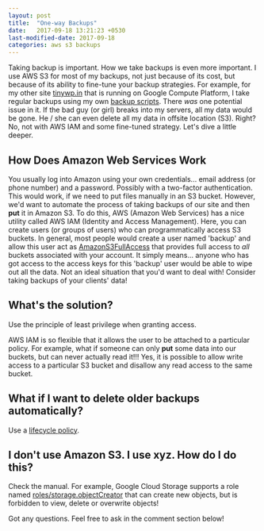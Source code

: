 ```yaml
---
layout: post
title:  "One-way Backups"
date:   2017-09-18 13:21:23 +0530
last-modified-date: 2017-09-18
categories: aws s3 backups
---
```


Taking backup is important. How we take backups is even more important. I use AWS S3 for most of my backups, not just because of its cost, but because of its ability to fine-tune your backup strategies. For example, for my other site [tinywp.in](https://www.tinywp.in/) that is running on Google Compute Platform, I take regular backups using my own [backup scripts](https://github.com/pothi/backup-wordpress). There *was* one potential issue in it. If the bad guy (or girl) breaks into my servers, all my data would be gone. He / she can even delete all my data in offsite location (S3). Right? No, not with AWS IAM and some fine-tuned strategy. Let's dive a little deeper.

## How Does Amazon Web Services Work

You usually log into Amazon using your own credentials... email address (or phone number) and a password. Possibly with a two-factor authentication. This would work, if we need to put files manually in an S3 bucket. However, we'd want to automate the process of taking backups of our site and then **put** it in Amazon S3. To do this, AWS (Amazon Web Services) has a nice utility called AWS IAM (Identity and Access Management). Here, you can create users (or groups of users) who can programmatically access S3 buckets. In general, most people would create a user named 'backup' and allow this user act as [AmazonS3FullAccess](https://console.aws.amazon.com/iam/home?region=us-east-1#/policies/arn:aws:iam::aws:policy/AmazonS3FullAccess$serviceLevelSummary) that provides full access to *all* buckets associated with your account. It simply means... anyone who has got access to the access keys for this 'backup' user would be able to wipe out all the data. Not an ideal situation that you'd want to deal with! Consider taking backups of your clients' data!

## What's the solution?

Use the principle of least privilege when granting access.

AWS IAM is so flexible that it allows the user to be attached to a particular policy. For example, what if someone can only **put** some data into our buckets, but can never actually read it!!! Yes, it is possible to allow write access to a particular S3 bucket and disallow any read access to the same bucket.

## What if I want to delete older backups automatically?

Use a [lifecycle policy](http://docs.aws.amazon.com/AmazonS3/latest/user-guide/create-lifecycle.html).

## I don't use Amazon S3. I use xyz. How do I do this?

Check the manual. For example, Google Cloud Storage supports a role named [roles/storage.objectCreator](https://cloud.google.com/storage/docs/access-control/iam-roles) that can create new objects, but is forbidden to view, delete or overwrite objects!

Got any questions. Feel free to ask in the comment section below!
